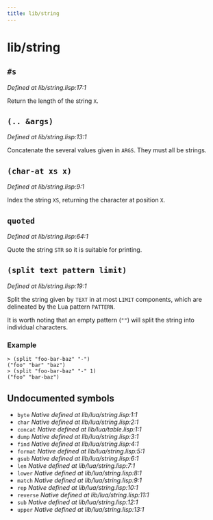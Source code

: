 ```yaml
---
title: lib/string
---
```

# lib/string
## `#s`
*Defined at lib/string.lisp:17:1*

Return the length of the string `X`.

## `(.. &args)`
*Defined at lib/string.lisp:13:1*

Concatenate the several values given in `ARGS`. They must all be strings.

## `(char-at xs x)`
*Defined at lib/string.lisp:9:1*

Index the string `XS`, returning the character at position `X`.

## `quoted`
*Defined at lib/string.lisp:64:1*

Quote the string `STR` so it is suitable for printing.

## `(split text pattern limit)`
*Defined at lib/string.lisp:19:1*

Split the string given by `TEXT` in at most `LIMIT` components, which are
delineated by the Lua pattern `PATTERN`.

It is worth noting that an empty pattern (`""`) will split the string
into individual characters.

### Example
```
> (split "foo-bar-baz" "-")
("foo" "bar" "baz")
> (split "foo-bar-baz" "-" 1)
("foo" "bar-baz")
```

## Undocumented symbols
 - `byte` *Native defined at lib/lua/string.lisp:1:1*
 - `char` *Native defined at lib/lua/string.lisp:2:1*
 - `concat` *Native defined at lib/lua/table.lisp:1:1*
 - `dump` *Native defined at lib/lua/string.lisp:3:1*
 - `find` *Native defined at lib/lua/string.lisp:4:1*
 - `format` *Native defined at lib/lua/string.lisp:5:1*
 - `gsub` *Native defined at lib/lua/string.lisp:6:1*
 - `len` *Native defined at lib/lua/string.lisp:7:1*
 - `lower` *Native defined at lib/lua/string.lisp:8:1*
 - `match` *Native defined at lib/lua/string.lisp:9:1*
 - `rep` *Native defined at lib/lua/string.lisp:10:1*
 - `reverse` *Native defined at lib/lua/string.lisp:11:1*
 - `sub` *Native defined at lib/lua/string.lisp:12:1*
 - `upper` *Native defined at lib/lua/string.lisp:13:1*
